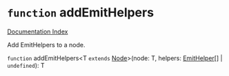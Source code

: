 # `function` addEmitHelpers

[Documentation Index](../README.md)

Add EmitHelpers to a node.

`function` addEmitHelpers\<T `extends` [Node](../interface.Node/README.md)>(node: T, helpers: [EmitHelper](../type.EmitHelper/README.md)\[] | `undefined`): T